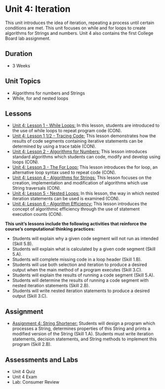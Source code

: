 # Unit 4: Iteration
This unit introduces the idea of iteration, repeating a process until certain conditions are met. This unit focuses on while and for loops to create algorithms for Strings and numbers. Unit 4 also contains the first College Board lab assignment. 

## Duration
 * 3 Weeks

## Unit Topics
 * Algorithms for numbers and Strings
 * While, for and nested loops
## Lessons
 * [Unit 4: Lesson 1 - While Loops:](https://github.com/mapoztate/apcsa2020/tree/master/unit4/lesson1) In this lesson, students are introduced to the use of while loops to repeat program code (CON).
 * [Unit 4: Lesson 1 1/2 - Tracing Code:](https://github.com/mapoztate/apcsa2020/tree/master/unit4/lesson1.5) This lesson demonstrates how the results of code segments containing iterative statements can be determined by using a trace table (CON).
 * [Unit 4: Lesson 2 - Algorithms for Numbers:](https://github.com/mapoztate/apcsa2020/tree/master/unit4/lesson2) This lesson introduces standard algorithms which students can code, modify and develop using loops (CON).
 * [Unit 4: Lesson 3 - The For Loop:](https://github.com/mapoztate/apcsa2020/tree/master/unit4/lesson3) This lesson introduces the for loop, an alternative loop syntax used to repeat code (CON).
 * [Unit 4: Lesson 4 - Algorithms for Strings:](https://github.com/mapoztate/apcsa2020/tree/master/unit4/lesson4) This lesson focuses on the creation, implementation and modification of algorithms which use String traversals (CON).
 * [Unit 4: Lesson 5 - Nested Loops:](https://github.com/mapoztate/apcsa2020/tree/master/unit4/lesson5) In this lesson, the way in which nested iteration statements can be used is examined (CON).
 * [Unit 4: Lesson 6 - Algorithm Efficiency:](https://github.com/mapoztate/apcsa2020/tree/master/unit4/lesson6) This lesson introduces the concept of algorithmic efficiency through the use of statement execution counts (CON).

**This unit’s lessons include the following activities that reinforce the course’s computational thinking practices:**
 * Students will explain why a given code segment will not run as intended (Skill 5.B).
 * Students will explain what is calculated by a given code segment (Skill 5.A).
 * Students will complete missing code in a loop header (Skill 1.B).
 * Students will use both selection and iteration to produce a desired output when the main method of a program executes (Skill 3.C).
 * Students will explain the results of running a code segment (Skill 5.A).
 * Students will determine the results of running a code segment with nested iteration statements (Skill 2.B).
 * Students will write nested iteration statements to produce a desired output (Skill 3.C).

## Assignment
 * [Assignment 4: String Shortener:](https://github.com/mapoztate/apcsa2020/blob/master/unit4/U4_Assignment.java) Students will design a program which processes a String, determines properties of this String and prints a modified version of the String (Skill 1.A). Students must write iteration statements, decision statements, and String methods to implement this program (Skill 2.B).

## Assessments and Labs
 * Unit 4 Quiz
 * Unit 4 Exam
 * Lab: Consumer Review
